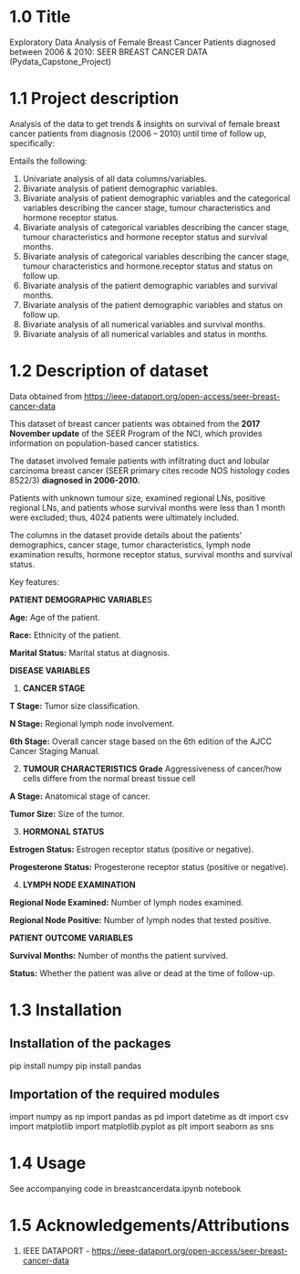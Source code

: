 # 1.0 Title
Exploratory Data Analysis of Female Breast Cancer Patients diagnosed between 2006 & 2010: SEER BREAST CANCER DATA
(Pydata_Capstone_Project)

# 1.1 Project description
Analysis of the data to get trends & insights on survival of female breast cancer patients from diagnosis (2006 – 2010) until time of follow up, specifically:

Entails the following:
1. Univariate analysis of all data columns/variables.
2. Bivariate analysis of patient demographic variables.
3. Bivariate analysis of patient demographic variables and the categorical variables describing the cancer stage, tumour characteristics and hormone receptor status.
4. Bivariate analysis of categorical variables describing the cancer stage, tumour characteristics and hormone receptor status and survival months.
5. Bivariate analysis of categorical variables describing the cancer stage, tumour characteristics and hormone.receptor status and status on follow up.
6. Bivariate analysis of the patient demographic variables and survival months.
7. Bivariate analysis of the patient demographic variables and status on follow up.
8. Bivariate analysis of all numerical variables and survival months.
9. Bivariate analysis of all numerical variables and status in months.


# 1.2 Description of dataset
Data obtained from https://ieee-dataport.org/open-access/seer-breast-cancer-data

This dataset of breast cancer patients was obtained from the **2017 November update** of the SEER Program of the NCI, which provides information on population-based cancer statistics. 

The dataset involved female patients with infiltrating duct and lobular carcinoma breast cancer (SEER primary cites recode NOS histology codes 8522/3) **diagnosed in 2006-2010.**

Patients with unknown tumour size, examined regional LNs, positive regional LNs, and patients whose survival months were less than 1 month were excluded; thus, 4024 patients were ultimately included.

The columns in the dataset provide details about the patients' demographics, cancer stage, tumor characteristics, lymph node examination results, hormone receptor status, survival months and survival status.

Key features:

**PATIENT DEMOGRAPHIC VARIABLE**S

**Age:** Age of the patient.

**Race:** Ethnicity of the patient.

**Marital Status:** Marital status at diagnosis.

**DISEASE VARIABLES**
1. **CANCER STAGE**

**T Stage:** Tumor size classification.

**N Stage:** Regional lymph node involvement.

**6th Stage:** Overall cancer stage based on the 6th edition of the AJCC Cancer Staging Manual.

2. **TUMOUR CHARACTERISTICS**
**Grade** Aggressiveness of cancer/how cells differe from the normal breast tissue cell

**A Stage:** Anatomical stage of cancer.

**Tumor Size:** Size of the tumor.
 
3. **HORMONAL STATUS**

**Estrogen Status:** Estrogen receptor status (positive or negative).

**Progesterone Status:** Progesterone receptor status (positive or negative).

4. **LYMPH NODE EXAMINATION**

**Regional Node Examined:** Number of lymph nodes examined.

**Regional Node Positive:** Number of lymph nodes that tested positive.

**PATIENT OUTCOME VARIABLES**

**Survival Months:** Number of months the patient survived.

**Status:** Whether the patient was alive or dead at the time of follow-up.

# 1.3 Installation
## Installation of the packages
pip install numpy
pip install pandas

## Importation of the required modules
import numpy as np
import pandas as pd
import datetime as dt
import csv
import matplotlib
import matplotlib.pyplot as plt
import seaborn as sns

# 1.4 Usage

See accompanying code in breastcancerdata.ipynb notebook

# 1.5 Acknowledgements/Attributions
1. IEEE DATAPORT - https://ieee-dataport.org/open-access/seer-breast-cancer-data

